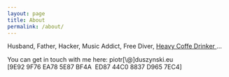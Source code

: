```yaml
---
layout: page
title: About 
permalink: /about/
---
```


Husband, Father, Hacker, Music Addict, Free Diver, [Heavy Coffe Drinker ](https://www.buymeacoffee.com/piotr.duszynski) ... 

You can get in touch with me here: piotr[\\\@]duszynski.eu 
[9E92 9F76 EA78 5E87 BF4A  ED87 44C0 8837 D965 7EC4]



